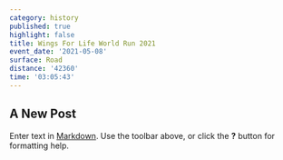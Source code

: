 ```yaml
---
category: history
published: true
highlight: false
title: Wings For Life World Run 2021
event_date: '2021-05-08'
surface: Road
distance: '42360'
time: '03:05:43'
---
```

## A New Post

Enter text in [Markdown](http://daringfireball.net/projects/markdown/). Use the toolbar above, or click the **?** button for formatting help.
